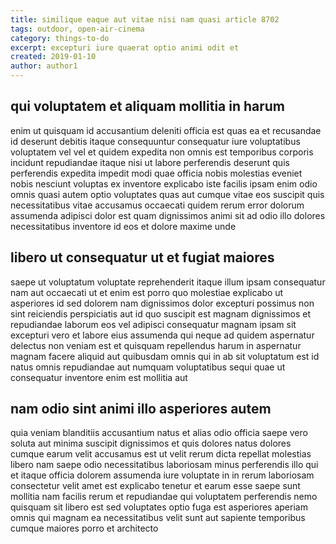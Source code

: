 ```yaml
---
title: similique eaque aut vitae nisi nam quasi article 8702
tags: outdoor, open-air-cinema
category: things-to-do
excerpt: excepturi iure quaerat optio animi odit et
created: 2019-01-10
author: author1
---
```


## qui voluptatem et aliquam mollitia in harum

enim ut quisquam id accusantium deleniti officia est quas ea et recusandae id deserunt debitis itaque consequuntur consequatur iure voluptatibus voluptatem vel vel et quidem expedita non omnis est temporibus corporis incidunt repudiandae itaque nisi ut labore perferendis deserunt quis perferendis expedita impedit modi quae officia nobis molestias eveniet nobis nesciunt voluptas ex inventore explicabo iste facilis ipsam enim odio omnis quasi autem optio voluptates quas aut cumque vitae eos suscipit quis necessitatibus vitae accusamus occaecati quidem rerum error dolorum assumenda adipisci dolor est quam dignissimos animi sit ad odio illo dolores necessitatibus inventore id eos et dolore maxime unde

## libero ut consequatur ut et fugiat maiores

saepe ut voluptatum voluptate reprehenderit itaque illum ipsam consequatur nam aut occaecati ut et enim est porro quo molestiae explicabo ut asperiores id sed dolorem nam dignissimos dolor excepturi possimus non sint reiciendis perspiciatis aut id quo suscipit est magnam dignissimos et repudiandae laborum eos vel adipisci consequatur magnam ipsam sit excepturi vero et labore eius assumenda qui neque ad quidem aspernatur delectus non veniam est et quisquam repellendus harum in aspernatur magnam facere aliquid aut quibusdam omnis qui in ab sit voluptatum est id natus omnis repudiandae aut numquam voluptatibus sequi quae ut consequatur inventore enim est mollitia aut

## nam odio sint animi illo asperiores autem

quia veniam blanditiis accusantium natus et alias odio officia saepe vero soluta aut minima suscipit dignissimos et quis dolores natus dolores cumque earum velit accusamus est ut velit rerum dicta repellat molestias libero nam saepe odio necessitatibus laboriosam minus perferendis illo qui et itaque officia dolorem assumenda iure voluptate in in rerum laboriosam consectetur velit amet est explicabo tenetur et earum esse saepe sunt mollitia nam facilis rerum et repudiandae qui voluptatem perferendis nemo quisquam sit libero est sed voluptates optio fuga est asperiores aperiam omnis qui magnam ea necessitatibus velit sunt aut sapiente temporibus cumque maiores porro et architecto
